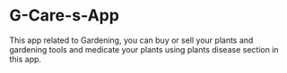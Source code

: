 # G-Care-s-App
This app related to Gardening, you can buy or sell your plants and gardening tools and medicate your plants using plants disease section in this app.

